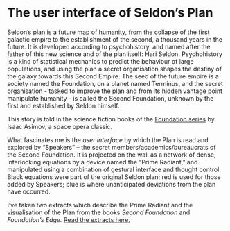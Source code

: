 # The user interface of Seldon’s Plan

Seldon’s plan is a future map of humanity, from the collapse of the first
galactic empire to the establishment of the second, a thousand years in the
future. It is developed according to psychohistory, and named after the father
of this new science and of the plan itself: Hari Seldon. Psychohistory is a
kind of statistical mechanics to predict the behaviour of large populations,
and using the plan a secret organisation shapes the destiny of the galaxy
towards this Second Empire. The seed of the future empire is a society named
the Foundation, on a planet named Terminus, and the secret organisation -
tasked to improve the plan and from its hidden vantage point manipulate
humanity - is called the Second Foundation, unknown by the first and
established by Seldon himself.

This story is told in the science fiction books of the [Foundation
series](http://en.wikipedia.org/wiki/Foundation_series) by Isaac Asimov, a
space opera classic.

What fascinates me is the _user interface_ by which the Plan is read and
explored by “Speakers” – the secret members/academics/bureaucrats of the
Second Foundation. It is projected on the wall as a network of dense,
interlocking equations by a device named the “Prime Radiant,” and manipulated
using a combination of gestural interface and thought control. Black equations
were part of the original Seldon plan; red is used for those added by
Speakers; blue is where unanticipated deviations from the plan have occurred.

I’ve taken two extracts which describe the Prime Radiant and the visualisation
of the Plan from the books _Second Foundation_ and _Foundation’s Edge._ [Read
the extracts
here.](http://interconnected.org/home/more/2012/03/seldonsplan.html)
